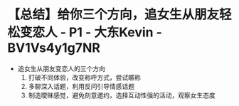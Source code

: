 # 【总结】给你三个方向，追女生从朋友轻松变恋人 - P1 - 大东Kevin - BV1Vs4y1g7NR

-   追女生从朋友变恋人的三个方向
    1.  打破不同体验，改变称呼方式，尝试暱称
    2.  多聊深入话题，利用反问引导情感话题
    3.  制造曖昧感觉，避免刻意邀约，选择互动性强的活动，观察女生态度